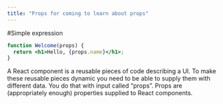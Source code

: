 ```yaml
---
title: "Props for coming to learn about props"
---
```


#Simple expression 

```jsx
function Welcome(props) {
  return <h1>Hello, {props.name}</h1>;
}

```








A React component is a reusable pieces of code describing a UI. To make these reusable pieces dynamic you need to be able to supply them with different data. You do that with input called “props”. Props are (appropriately enough) properties supplied to React components.


